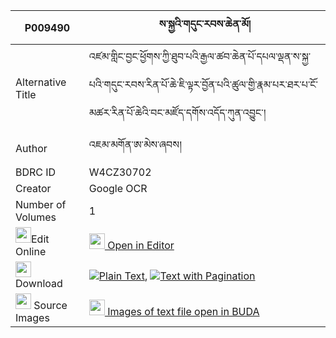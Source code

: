 |P009490|ས་སྐྱའི་གདུང་རབས་ཆེན་མོ། 
| --- | --- 
|Alternative Title |འཛམ་གླིང་བྱང་ཕྱོགས་ཀྱི་ཐུབ་པའི་རྒྱལ་ཚབ་ཆེན་པོ་དཔལ་ལྡན་ས་སྐྱ་པའི་གདུང་རབས་རིན་པོ་ཆེ་ཇི་ལྟར་བྱོན་པའི་ཚུལ་གྱི་རྣམ་པར་ཐར་པ་ངོ་མཚར་རིན་པོ་ཆེའི་བང་མཛོད་དགོས་འདོད་ཀུན་འབྱུང་།
|Author| འཇམ་མགོན་ཨ་མེས་ཞབས།
|BDRC ID | W4CZ30702
|Creator | Google OCR
|Number of Volumes| 1
|<img width="25" src="https://img.icons8.com/color/25/000000/edit-property.png">Edit Online| [<img width="25" src="https://avatars.githubusercontent.com/u/45091458?s=200&v=4"> Open in Editor](http://editor.openpecha.org/P009490)
|<img width="25" src="https://img.icons8.com/fluent/48/000000/download-2.png"/>  Download | [![](https://img.icons8.com/color/20/000000/txt.png)Plain Text](https://github.com/Openpecha/P009490/releases/download/v2/sakya_i_dungrab_chen_mo_plain_P009490.zip), [![](https://img.icons8.com/color/20/000000/txt.png)Text with Pagination](https://github.com/Openpecha/P009490/releases/download/v2/sakya_i_dungrab_chen_mo_pages_P009490.zip)
|<img width="25" src="https://img.icons8.com/plasticine/100/000000/pictures-folder.png"/>  Source Images | [<img width="25" src="https://library.bdrc.io/icons/BUDA-small.svg"> Images of text file open in BUDA](https://library.bdrc.io/show/bdr:W4CZ30702)